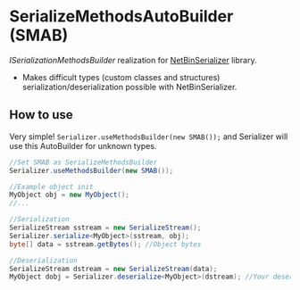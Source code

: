 # SerializeMethodsAutoBuilder (SMAB)
*ISerializationMethodsBuilder* realization for [NetBinSerializer](https://github.com/AndreevNikita/NetBinSerializer) library.

- Makes difficult types (custom classes and structures) serialization/deserialization possible with NetBinSerializer.


## How to use
Very simple! `Serializer.useMethodsBuilder(new SMAB());` and Serializer will use this AutoBuilder for unknown types.

```c#
//Set SMAB as SerializeMethodsBuilder
Serializer.useMethodsBuilder(new SMAB());

//Example object init
MyObject obj = new MyObject();
//...

//Serialization
SerializeStream sstream = new SerializeStream();
Serializer.serialize<MyObject>(sstream, obj);
byte[] data = sstream.getBytes(); //Object bytes

//Deserialization
SerializeStream dstream = new SerializeStream(data);
MyObject dobj = Serializer.deserialize<MyObject>(dstream); //Your deserialized object here
```